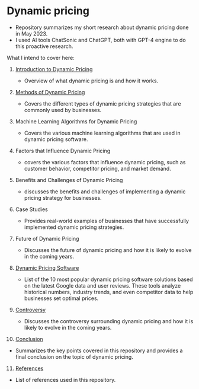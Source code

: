# Dynamic pricing
* Repository summarizes my short research about dynamic pricing done in May 2023.
* I used AI tools ChatSonic and ChatGPT, both with GPT-4 engine to do this proactive research.

What I intend to cover here:

1. [Introduction to Dynamic Pricing](dynamic_pricing_overview.md)
   * Overview of what dynamic pricing is and how it works.

2. [Methods of Dynamic Pricing](dynamic_pricing_methods.md)
   * Covers the different types of dynamic pricing strategies that are commonly used by businesses.

3. Machine Learning Algorithms for Dynamic Pricing
   * Covers the various machine learning algorithms that are used in dynamic pricing software.

4. Factors that Influence Dynamic Pricing
   * covers the various factors that influence dynamic pricing, such as customer behavior, competitor pricing, and market demand.

5. Benefits and Challenges of Dynamic Pricing
   * discusses the benefits and challenges of implementing a dynamic pricing strategy for businesses.

6. Case Studies
   * Provides real-world examples of businesses that have successfully implemented dynamic pricing strategies.

7. Future of Dynamic Pricing
   * Discusses the future of dynamic pricing and how it is likely to evolve in the coming years.

8. [Dynamic Pricing Software](dynamic_pricing_software.md)
   * List of the 10 most popular dynamic pricing software solutions based on the latest Google data and user reviews. These tools analyze historical numbers, industry trends, and even competitor data to help businesses set optimal prices.

9. [Controversy](dynamic_pricing_controversy.md)
   * Discusses the controversy surrounding dynamic pricing and how it is likely to evolve in the coming years.

10. [Conclusion](dynamic_pricing_conclusion.md)
   * Summarizes the key points covered in this repository and provides a final conclusion on the topic of dynamic pricing.

11. [References](dynamic_pricing_references.md)
   * List of references used in this repository.

